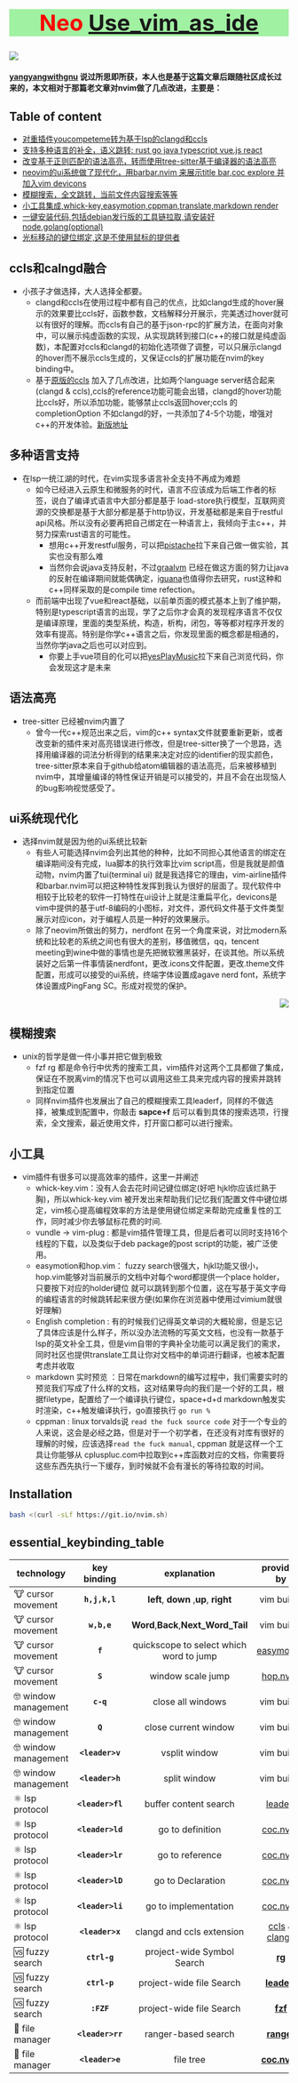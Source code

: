 <div align="center">
    <h1 style="font-size:40px;color:red;background-color: #a1f1a2"> Neo <a href="https://github.com/yangyangwithgnu/use_vim_as_ide"; class="original-topic"; > Use_vim_as_ide </a> </h1>
</div>

<img align="center" src="./general/nvim.png"/>


#### [yangyangwithgnu](https://github.com/yangyangwithgnu) 说过所思即所获，本人也是基于这篇文章后跟随社区成长过来的，本文相对于那篇老文章对nvim做了几点改进，主要是：

## Table of content
* [对重插件youcompeteme转为基于lsp的clangd和ccls](#ccls和calngd融合)
* [支持多种语言的补全，语义跳转: rust go java typescript vue.js react](#多种语言支持)
* [改变基于正则匹配的语法高亮，转而使用tree-sitter基于编译器的语法高亮](#语法高亮)
* [neovim的ui系统做了现代化，用barbar.nvim 来展示title bar,coc explore 并加入vim devicons](#ui系统现代化)
* [模糊搜索，全文跳转，当前文件内容搜索等等](#模糊搜索)
* [小工具集成,whick-key,easymotion,cppman,translate,markdown render](#小工具)
* [一键安装代码,包括debian发行版的工具链拉取,请安装好node,golang(optional)](#Installation)
* [光标移动的键位绑定,这是不使用鼠标的提供者](#essential_keybinding_table)

<!-- more --> 

## ccls和calngd融合
- 小孩子才做选择，大人选择全都要。
    - clangd和ccls在使用过程中都有自己的优点，比如clangd生成的hover展示的效果要比ccls好，函数参数，文档解释分开展示，完美透过hover就可以有很好的理解。而ccls有自己的基于json-rpc的扩展方法，在面向对象中，可以展示纯虚函数的实现，从实现跳转到接口(c++的接口就是纯虚函数)，本配置对ccls和clangd的初始化选项做了调整，可以只展示clangd的hover而不展示ccls生成的，又保证ccls的扩展功能在nvim的key binding中。
    - 基于[原版的ccls](https://github.com/maskray/ccls) 加入了几点改进，比如两个language server结合起来(clangd & ccls),ccls的reference功能可能会出错，clangd的hover功能比ccls好，所以添加功能，能够禁止ccls返回hover;ccls 的completionOption 不如clangd的好，一共添加了4-5个功能，增强对c++的开发体验。[新版地址](https://github.com/ioperations/ccls)

## 多种语言支持
- 在lsp一统江湖的时代，在vim实现多语言补全支持不再成为难题
    - 如今已经进入云原生和微服务的时代，语言不应该成为后端工作者的标签，说白了编译式语言中大部分都是基于 load-store执行模型，互联网资源的交换都是基于大部分都是基于http协议，开发基础都是来自于restful api风格。所以没有必要再把自己绑定在一种语言上，我倾向于主c++，并努力探索rust语言的可能性。
        - 想用c++开发restful服务，可以把[pistache](https://github.com/pistacheio/pistache)拉下来自己做一做实验，其实也没有那么难
        - 当然你会说java支持反射，不过[graalvm](https://graalvm.org) 已经在做这方面的努力让java的反射在编译期间就能偶确定，[iguana](https://github.com/qicosmos/iguana)也值得你去研究，rust这种和c++同样采取的是compile time refection。
    - 而前端中出现了vue和react基础，以前单页面的模式基本上到了维护期，特别是typescript语言的出现，学了之后你才会真的发现程序语言不仅仅是编译原理，里面的类型系统，构造，析构，闭包，等等都对程序开发的效率有提高。特别是你学c++语言之后，你发现里面的概念都是相通的，当然你学java之后也可以对应到。
        - 你要上手vue项目的化可以把[yesPlayMusic](https://github.com/qier222/YesPlayMusic)拉下来自己浏览代码，你会发现这才是未来

## 语法高亮
- tree-sitter 已经被nvim内置了
    - 曾今一代c++规范出来之后，vim的c++ syntax文件就要重新更新，或者改变新的插件来对高亮错误进行修改，但是tree-sitter换了一个思路，选择用编译器的词法分析得到的结果来决定对应的identifier的现实颜色，tree-sitter原本来自于github给atom编辑器的语法高亮，后来被移植到nvim中，其增量编译的特性保证开销是可以接受的，并且不会在出现恼人的bug影响视觉感受了。

## ui系统现代化
- 选择nvim就是因为他的ui系统比较新
    - 有些人可能选择nvim会列出其他的种种，比如不同担心其他语言的绑定在编译期间没有完成，lua脚本的执行效率比vim script高，但是我就是颜值动物，nvim内置了tui(terminal ui) 就是我选择它的理由，vim-airline插件和barbar.nvim可以把这种特性发挥到我认为很好的层面了。现代软件中相较于比较老的软件一打特性在ui设计上就是注重扁平化，devicons是vim中提供的基于utf-8编码的小图标，对文件，源代码文件基于文件类型展示对应icon，对于编程人员是一种好的效果展示。
    - 除了neovim所做出的努力，nerdfont 在另一个角度来说，对比modern系统和比较老的系统之间也有很大的差别，移值微信，qq，tencent meeting到wine中做的事情也是先把微软雅黑装好，在谈其他。所以系统装好之后第一件事情装nerdfont，更改.icons文件配置，更改.theme文件配置，形成可以接受的ui系统，终端字体设置成agave nerd font，系统字体设置成PingFang SC。形成对视觉的保护。

<div align="right">
<img src="./general/c++.png">
</div>

## 模糊搜索
- unix的哲学是做一件小事并把它做到极致
    - fzf rg 都是命令行中优秀的搜索工具，vim插件对这两个工具都做了集成，保证在不脱离vim的情况下也可以调用这些工具来完成内容的搜索并跳转到指定位置
    - 同样nvim插件也发展出了自己的模糊搜索工具leaderf，同样的不做选择，被集成到配置中，你敲击 **sapce+f**  后可以看到具体的搜索选项，行搜索，全文搜索，最近使用文件，打开窗口都可以进行搜索。

## 小工具
- vim插件有很多可以提高效率的插件，这里一并阐述
    - whick-key.vim：没有人会去花时间记键位绑定(好吧 hjkl你应该烂熟于胸)，所以whick-key.vim 被开发出来帮助我们记忆我们配置文件中键位绑定，vim核心提高编程效率的方法是使用键位绑定来帮助完成重复性的工作，同时减少你去够鼠标花费的时间.
    - vundle -> vim-plug : 都是vim插件管理工具，但是后者可以同时支持16个线程的下载，以及类似于deb package的post script的功能，被广泛使用。
    - easymotion和hop.vim： fuzzy search很强大，hjkl功能又很小，hop.vim能够对当前展示的文档中对每个word都提供一个place holder，只要按下对应的holder键位 就可以跳转到那个位置，这在写基于英文字母的编程语言的时候跳转起来很方便(如果你在浏览器中使用过vimium就很好理解)
    - English completion : 有的时候我们记得英文单词的大概轮廓，但是忘记了具体应该是什么样子，所以没办法流畅的写英文文档，也没有一款基于lsp的英文补全工具，但是vim自带的字典补全功能可以满足我们的需求，同时社区也提供translate工具让你对文档中的单词进行翻译，也被本配置考虑并收取
    - markdown 实时预览 ：日常在markdown的编写过程中，我们需要实时的预览我们写成了什么样的文档，这对结果导向的我们是一个好的工具，根据filetype，配置给了一个编译执行键位，space+d+d markdown触发实时渲染，c++触发编译执行，go直接执行 ```go run %```
    - cppman : linux torvalds说 ```read the fuck source code``` 对于一个专业的人来说，这会是必经之路，但是对于一个初学者，在还没有对库有很好的理解的时候，应该选择```read the fuck manual```, cppman 就是这样一个工具让你能够从 cpluspluc.com中拉取到c++库函数对应的文档，你需要将这些东西先执行一下缓存，到时候就不会有漫长的等待拉取的时间。

## Installation

```bash
bash <(curl -sLf https://git.io/nvim.sh)
```

## essential_keybinding_table
| technology | key binding | explanation | provided by |
|---|:-:|:-:|:-:|
|🐮 cursor movement | __`h,j,k,l`__ | __left__, __down__ ,__up__, __right__   | vim builtin |
|🐮 cursor movement  |__`w,b,e`__ | __Word__,__Back__,__Next_Word_Tail__    | vim builtin |
|🐮 cursor movement| __`f`__  |quickscope to select which word to jump | [easymotion](https://github.com/easymotion/vim-easymotion) |
|🐮 cursor movement| __`S`__  | window scale jump  | [hop.nvim](https://github.com/phaazon/hop.nvim) |
|🤓 window management| __`c-q`__  | close all windows | vim builtin |
|🤓 window management| __`Q`__  | close current window | vim builtin |
|🤓 window management| __`<leader>v`__  | vsplit window | vim builtin |
|🤓 window management| __`<leader>h`__  | split window | vim builtin |
|⚛ lsp protocol | __`<leader>fl`__  | buffer content search   | [leaderf](https://github.com/Yggdroot/LeaderF)  |
|⚛ lsp protocol| __`<leader>ld`__ | go to definition| [coc.nvim](https://github.com/neoclide/coc.nvim)|
|⚛ lsp protocol|  __`<leader>lr`__ | go to reference | [coc.nvim](https://github.com/neoclide/coc.nvim)|
|⚛ lsp protocol|  __`<leader>lD`__ | go to Declaration | [coc.nvim](https://github.com/neoclide/coc.nvim) |
|⚛ lsp protocol|  __`<leader>li`__ | go to implementation |  [coc.nvim](https://github.com/neoclide/coc.nvim) |
|⚛ lsp protocol|  __`<leader>x`__ |  clangd and ccls extension| [ccls](https://github.com/maskray/ccls) & [clangd](https://llvm.org) |
|🆚 fuzzy search| __`ctrl-g`__ | project-wide Symbol Search  | __[rg](https://github.com/BurntSushi/ripgrep)__ | 
|🆚 fuzzy search| __`ctrl-p`__ | project-wide file Search  | __[leaderf](https://github.com/Yggdroot/LeaderF)__  |
|🆚 fuzzy search| __`:FZF`__ | project-wide file Search  | __[fzf](https://github.com/junegunn/fzf.vim)__  |
|🐂 file manager | __`<leader>rr`__ | ranger-based search  | __[ranger](https://github.com/ranger/ranger)__  |
|🐂 file manager | __`<leader>e`__ | file tree | __[coc.nvim](https://github.com/neoclide/coc.nvim)__  |
